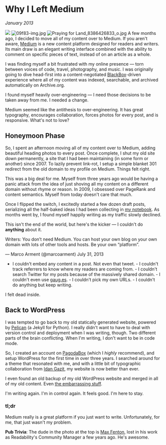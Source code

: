 # Why I Left Medium
*January 2013*





 ![](https://images.squarespace-cdn.com/content/v1/665498111876725f7613f1e6/1719666470442-3JY6Z7FYN2V0NRK80T6C/26178-img.jpg)      ![09f83-img.jpg](http://images.squarespace-cdn.com/content/v1/665498111876725f7613f1e6/1719666449097-0CU7VF0Y1E2S5LATMD8O/6c2d6-09f83-img.jpg)    ![Praying for Land_8386426833_o.jpg](http://images.squarespace-cdn.com/content/v1/665498111876725f7613f1e6/1719666493653-J2DVSKAKKG0R4K0QGTJI/8309e-6ee3d-prayingforland_8386426833_o.jpg)   A few months ago, I decided to move all of my content over to Medium. If you aren't aware, [Medium](http://medium.com) is a new content platform designed for readers and writers. Its main draw is an elegant writing interface combined with the ability to comment on specific pieces of text, instead of on an article as a whole.

 I was finding myself a bit frustrated with my online presence — torn between voices of code, travel, photography, and music. I was originally going to dive head\-first into a content\-negotiated [BlackBox](https://github.com/kennethreitz/blackbox)\-driven experience where all of my content was indexed, searchable, and archived automatically on Archive.org.

 I found myself heavily over\-engineering — I need those decisions to be taken away from me. I needed a change.

 Medium seemed like the antithesis to over\-engineering. It has great typography, encourages collaboration, forces photos for every post, and is responsive. What's not to love?

 ## Honeymoon Phase

 So, I spent an afternoon moving all of my content over to Medium, adding beautiful heading photos to every post. Once complete, I shut my old site down permanently, a site that I had been maintaining (in some form or another) since 2007\. To lazily prevent link\-rot, I setup a simple blanket 301 redirect from the old domain to my profile on Medium. Things felt right.

 This was a big deal for me. Myself from three years ago would be having a panic attack from the idea of just shoving all my content on a different domain without rhyme or reason. In 2009, I obsessed over PageRank and content semantics. Myself from today doesn't care that much.

 Once I flipped the switch, I excitedly started a few dozen draft posts, serializing all the half\-baked ideas I had been collecting in [my notebook](http://www.amazon.com/gp/product/B000ZYF22M/ref=as_li_ss_tl?ie=UTF8&camp=1789&creative=390957&creativeASIN=B000ZYF22M&linkCode=as2&tag=bookforkind-20). As months went by, I found myself happily writing as my traffic slowly declined.

 This isn't the end of the world, but here's the kicker — I couldn't do **anything** about it.

 Writers: You don’t need Medium. You can host your own blog on your own domain with lots of other tools and hosts. Be your own “platform”.

 — Marco Arment (@marcoarment) July 31, 2013

 * I couldn't embed any content in a post. Not even that tweet. \- I couldn't track referrers to know where my readers are coming from. \- I couldn't search Twitter for my posts because of the massively shared domain. \- I couldn't even use [gaug.es](http://gaug.es/). \- I couldn't pick my own URLs. \- I couldn't do anything but keep writing.

 I felt dead inside.

 ## Back to WordPress

 I was tempted to go back to my old statically generated website, powered by [Pelican](http://docs.getpelican.com/en/3.2/) (a Jekyll for Python). I really didn't want to have to deal with version control and deployment when I was writing, though. Two different parts of the brain conflicting. When I'm writing, I don't want to be in code mode.

 So, I created an account on [PagodaBox](https://pagodabox.com/) (which I *highly* recommend), and setup WordPress for the first time in over three years. I searched around for a theme that resonated with me, and with a little bit of typographic collaboration from [Idan Gazit](http://gazit.me/), my website is now better than ever.

 I even found an old backup of my old WordPress website and merged in all of my old content. Even [the embarrassing stuff](http://kennethreitz.org/hacker-identity/).

 I'm writing again. I'm in control again. It feels good. I'm here to stay.

 ### tl;dr

 Medium really is a great platform if you just want to write. Unfortunately, for me, that just wasn't my problem.

 **Pub Trivia**: The dude in the photo at the top is [Max Fenton](http://www.maxfenton.com/), lost in his work as Readability's Community Manager a few years ago. He's awesome.
